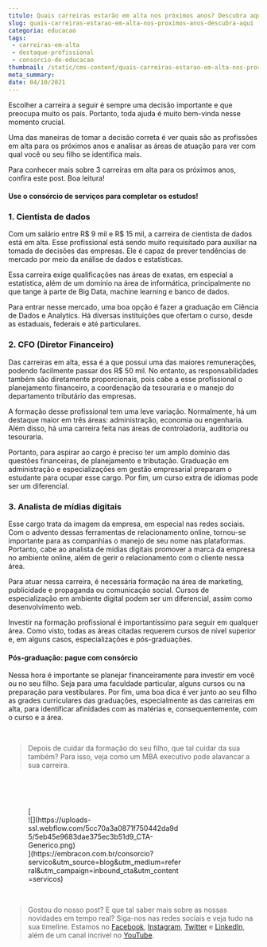```yaml
---
titulo: Quais carreiras estarão em alta nos próximos anos? Descubra aqui!
slug: quais-carreiras-estarao-em-alta-nos-proximos-anos-descubra-aqui
categoria: educacao
tags:
 - carreiras-em-alta
 - destaque-profissional
 - consorcio-de-educacao
thumbnail: /static/cms-content/quais-carreiras-estarao-em-alta-nos-proximos-anos-descubra-aqui.jpeg
meta_summary: 
date: 04/10/2021
---
```

Escolher a carreira a seguir é sempre uma decisão importante e que preocupa muito os pais. Portanto, toda ajuda é muito bem-vinda nesse momento crucial.

Uma das maneiras de tomar a decisão correta é ver quais são as profissões em alta para os próximos anos e analisar as áreas de atuação para ver com qual você ou seu filho se identifica mais.

Para conhecer mais sobre 3 carreiras em alta para os próximos anos, confira este post. Boa leitura!

#### **Use o consórcio de serviços para completar os estudos!**

### 1. Cientista de dados

Com um salário entre R$ 9 mil e R$ 15 mil, a carreira de cientista de dados está em alta. Esse profissional está sendo muito requisitado para auxiliar na tomada de decisões das empresas. Ele é capaz de prever tendências de mercado por meio da análise de dados e estatísticas.

Essa carreira exige qualificações nas áreas de exatas, em especial a estatística, além de um domínio na área de informática, principalmente no que tange à parte de Big Data, machine learning e banco de dados.

Para entrar nesse mercado, uma boa opção é fazer a graduação em Ciência de Dados e Analytics. Há diversas instituições que ofertam o curso, desde as estaduais, federais e até particulares.

### 2. CFO (Diretor Financeiro)

Das carreiras em alta, essa é a que possui uma das maiores remunerações, podendo facilmente passar dos R$ 50 mil. No entanto, as responsabilidades também são diretamente proporcionais, pois cabe a esse profissional o planejamento financeiro, a coordenação da tesouraria e o manejo do departamento tributário das empresas.

A formação desse profissional tem uma leve variação. Normalmente, há um destaque maior em três áreas: administração, economia ou engenharia. Além disso, há uma carreira feita nas áreas de controladoria, auditoria ou tesouraria.

Portanto, para aspirar ao cargo é preciso ter um amplo domínio das questões financeiras, de planejamento e tributação. Graduação em administração e especializações em gestão empresarial preparam o estudante para ocupar esse cargo. Por fim, um curso extra de idiomas pode ser um diferencial.

### 3. Analista de mídias digitais

Esse cargo trata da imagem da empresa, em especial nas redes sociais. Com o advento dessas ferramentas de relacionamento online, tornou-se importante para as companhias o manejo de seu nome nas plataformas. Portanto, cabe ao analista de mídias digitais promover a marca da empresa no ambiente online, além de gerir o relacionamento com o cliente nessa área.

Para atuar nessa carreira, é necessária formação na área de marketing, publicidade e propaganda ou comunicação social. Cursos de especialização em ambiente digital podem ser um diferencial, assim como desenvolvimento web.

Investir na formação profissional é importantíssimo para seguir em qualquer área. Como visto, todas as áreas citadas requerem cursos de nível superior e, em alguns casos, especializações e pós-graduações.

#### **Pós-graduação: pague com consórcio**

Nessa hora é importante se planejar financeiramente para investir em você ou no seu filho. Seja para uma faculdade particular, alguns cursos ou na preparação para vestibulares. Por fim, uma boa dica é ver junto ao seu filho as grades curriculares das graduações, especialmente as das carreiras em alta, para identificar afinidades com as matérias e, consequentemente, com o curso e a área.

‍

> Depois de cuidar da formação do seu filho, que tal cuidar da sua também? Para isso, veja como um MBA executivo pode alavancar a sua carreira.

‍

‍

<figure class="w-richtext-figure-type-image w-richtext-align-center" style="max-width:310px">[<div>![](https://uploads-ssl.webflow.com/5cc70a3a0871f750442da9d5/5eb45e9683dae375ec3b51d9_CTA-Generico.png)</div>](https://embracon.com.br/consorcio?servico&utm_source=blog&utm_medium=referral&utm_campaign=inbound_cta&utm_content=servicos)</figure>‍

> Gostou do nosso post? E que tal saber mais sobre as nossas novidades em tempo real? Siga-nos nas redes sociais e veja tudo na sua timeline. Estamos no [Facebook](https://www.facebook.com/embracon/), [Instagram](https://www.instagram.com/embraconoficial/), [Twitter](https://twitter.com/embracon) e [LinkedIn](https://www.linkedin.com/company/1018875/), além de um canal incrível no [YouTube](https://www.youtube.com/channel/UCL-Y0mv9zc73Iek48NLUBzQ).
